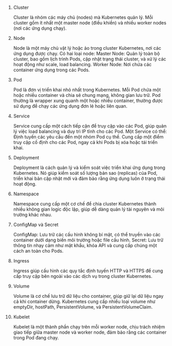 1. Cluster

   Cluster là nhóm các máy chủ (nodes) mà Kubernetes quản lý. Mỗi cluster gồm ít nhất một master node (điều khiển) và nhiều worker nodes (nơi các ứng dụng chạy).

2. Node

   Node là một máy chủ vật lý hoặc ảo trong cluster Kubernetes, nơi các ứng dụng được chạy. Có hai loại node:
   Master Node: Quản lý toàn bộ cluster, bao gồm lịch trình Pods, cập nhật trạng thái cluster, và xử lý các hoạt động như scale, load balancing.
   Worker Node: Nơi chứa các container ứng dụng trong các Pods.

3. Pod

   Pod là đơn vị triển khai nhỏ nhất trong Kubernetes. Mỗi Pod chứa một hoặc nhiều container và chia sẻ chung mạng, không gian lưu trữ.
   Pod thường là wrapper xung quanh một hoặc nhiều container, thường được sử dụng để chạy các ứng dụng đơn lẻ hoặc liên quan.

4. Service

   Service cung cấp một cách tiếp cận để truy cập vào các Pod, giúp quản lý việc load balancing và duy trì IP tĩnh cho các Pod. Một Service có thể:
   Định tuyến các yêu cầu đến một nhóm Pod cụ thể.
   Cung cấp một điểm truy cập cố định cho các Pod, ngay cả khi Pods bị xóa hoặc tái triển khai.

5. Deployment

   Deployment là cách quản lý và kiểm soát việc triển khai ứng dụng trong Kubernetes. Nó giúp kiểm soát số lượng bản sao (replicas) của Pod, triển khai bản cập nhật mới và đảm bảo rằng ứng dụng luôn ở trạng thái hoạt động.

6. Namespace

   Namespace cung cấp một cơ chế để chia cluster Kubernetes thành nhiều không gian logic độc lập, giúp dễ dàng quản lý tài nguyên và môi trường khác nhau.

7. ConfigMap và Secret

   ConfigMap: Lưu trữ các cấu hình không bí mật, có thể truyền vào các container dưới dạng biến môi trường hoặc file cấu hình.
   Secret: Lưu trữ thông tin nhạy cảm như mật khẩu, khóa API và cung cấp chúng một cách an toàn cho Pods.

8. Ingress

   Ingress giúp cấu hình các quy tắc định tuyến HTTP và HTTPS để cung cấp truy cập bên ngoài vào các dịch vụ trong cluster Kubernetes.

9. Volume

   Volume là cơ chế lưu trữ dữ liệu cho container, giúp giữ lại dữ liệu ngay cả khi container dừng. Kubernetes cung cấp nhiều loại volume như emptyDir, hostPath, PersistentVolume, và PersistentVolumeClaim.

10. Kubelet

    Kubelet là một thành phần chạy trên mỗi worker node, chịu trách nhiệm giao tiếp giữa master node và worker node, đảm bảo rằng các container trong Pod đang chạy.